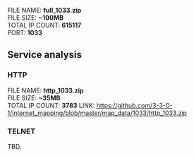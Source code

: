 FILE NAME: **full_1033.zip**   
FILE SIZE: **~100MB**  
TOTAL IP COUNT: **615117**    
PORT: **1033**  



## Service analysis 

### HTTP 
FILE NAME: **http_1033.zip**   
FILE SIZE: **~35MB**  
TOTAL IP COUNT: **3783** 
LINK: https://github.com/3-3-0-1/internet_mapping/blob/master/map_data/1033/http_1033.zip

### TELNET 
TBD.
